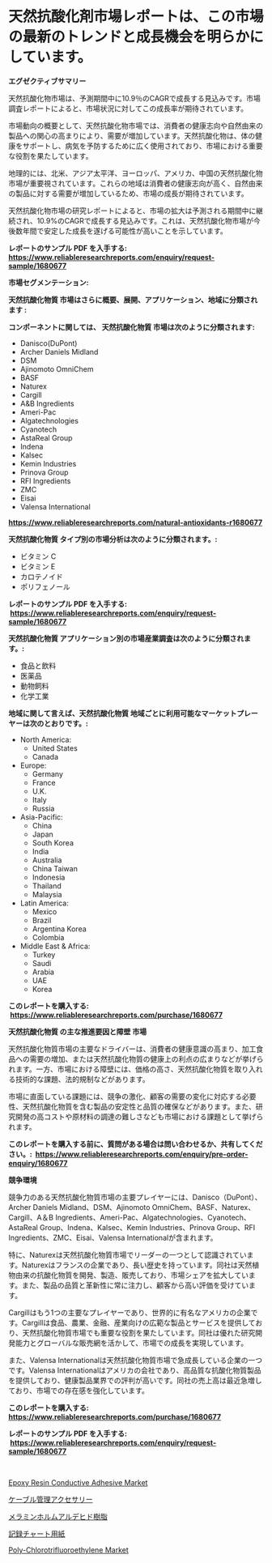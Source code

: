 <p><h1>天然抗酸化剤市場レポートは、この市場の最新のトレンドと成長機会を明らかにしています。</h1></p><p><strong>エグゼクティブサマリー</strong></p>
<p><p>天然抗酸化物市場は、予測期間中に10.9％のCAGRで成長する見込みです。市場調査レポートによると、市場状況に対してこの成長率が期待されています。</p><p>市場動向の概要として、天然抗酸化物市場では、消費者の健康志向や自然由来の製品への関心の高まりにより、需要が増加しています。天然抗酸化物は、体の健康をサポートし、病気を予防するために広く使用されており、市場における重要な役割を果たしています。</p><p>地理的には、北米、アジア太平洋、ヨーロッパ、アメリカ、中国の天然抗酸化物市場が重要視されています。これらの地域は消費者の健康志向が高く、自然由来の製品に対する需要が増加しているため、市場の成長が期待されています。</p><p>天然抗酸化物市場の研究レポートによると、市場の拡大は予測される期間中に継続され、10.9%のCAGRで成長する見込みです。これは、天然抗酸化物市場が今後数年間で安定した成長を遂げる可能性が高いことを示しています。</p></p>
<p><strong>レポートのサンプル PDF を入手する: <a href="https://www.reliableresearchreports.com/enquiry/request-sample/1680677">https://www.reliableresearchreports.com/enquiry/request-sample/1680677</a></strong></p>
<p><strong>市場セグメンテーション:</strong></p>
<p><strong> 天然抗酸化物質 市場はさらに概要、展開、アプリケーション、地域に分類されます :</strong></p>
<p><strong>コンポーネントに関しては、 天然抗酸化物質 市場は次のように分類されます: &nbsp;</strong></p>
<p><ul><li>Danisco(DuPont)</li><li>Archer Daniels Midland</li><li>DSM</li><li>Ajinomoto OmniChem</li><li>BASF</li><li>Naturex</li><li>Cargill</li><li>A&B Ingredients</li><li>Ameri-Pac</li><li>Algatechnologies</li><li>Cyanotech</li><li>AstaReal Group</li><li>Indena</li><li>Kalsec</li><li>Kemin Industries</li><li>Prinova Group</li><li>RFI Ingredients</li><li>ZMC</li><li>Eisai</li><li>Valensa International</li></ul></p>
<p><strong><a href="https://www.reliableresearchreports.com/natural-antioxidants-r1680677">https://www.reliableresearchreports.com/natural-antioxidants-r1680677</a></strong></p>
<p><strong> 天然抗酸化物質 タイプ別の市場分析は次のように分類されます。:</strong></p>
<p><ul><li>ビタミン C</li><li>ビタミン E</li><li>カロテノイド</li><li>ポリフェノール</li></ul></p>
<p><strong>レポートのサンプル PDF を入手する: &nbsp;<a href="https://www.reliableresearchreports.com/enquiry/request-sample/1680677">https://www.reliableresearchreports.com/enquiry/request-sample/1680677</a></strong></p>
<p><strong> 天然抗酸化物質 アプリケーション別の市場産業調査は次のように分類されます。:</strong></p>
<p><ul><li>食品と飲料</li><li>医薬品</li><li>動物飼料</li><li>化学工業</li></ul></p>
<p><strong>地域に関して言えば、天然抗酸化物質 地域ごとに利用可能なマーケットプレーヤーは次のとおりです。:</strong></p>
<p><ul>
    <li>
        North America:
        <ul>
            <li>United States</li>
            <li>Canada</li>
        </ul>
    </li>
    <li>
        Europe:
        <ul>
            <li>Germany</li>
            <li>France</li>
            <li>U.K.</li>
            <li>Italy</li>
            <li>Russia</li>
        </ul>
    </li>
    <li>
        Asia-Pacific:
        <ul>
            <li>China</li>
            <li>Japan</li>
            <li>South Korea</li>
            <li>India</li>
            <li>Australia</li>
            <li>China Taiwan</li>
            <li>Indonesia</li>
            <li>Thailand</li>
            <li>Malaysia</li>
        </ul>
    </li>
    <li>
        Latin America:
        <ul>
            <li>Mexico</li>
            <li>Brazil</li>
            <li>Argentina Korea</li>
            <li>Colombia</li>
        </ul>
    </li>
    <li>
        Middle East & Africa:
        <ul>
            <li>Turkey</li>
            <li>Saudi</li>
            <li>Arabia</li>
            <li>UAE</li>
            <li>Korea</li>
        </ul>
    </li>
    </ul></p>
<p><strong>このレポートを購入する: &nbsp;<a href="https://www.reliableresearchreports.com/purchase/1680677">https://www.reliableresearchreports.com/purchase/1680677</a></strong></p>
<p><strong>天然抗酸化物質 の主な推進要因と障壁 市場</strong></p>
<p><p>天然抗酸化物質市場の主要なドライバーは、消費者の健康意識の高まり、加工食品への需要の増加、または天然抗酸化物質の健康上の利点の広まりなどが挙げられます。一方、市場における障壁には、価格の高さ、天然抗酸化物質を取り入れる技術的な課題、法的規制などがあります。</p><p>市場に直面している課題には、競争の激化、顧客の需要の変化に対応する必要性、天然抗酸化物質を含む製品の安定性と品質の確保などがあります。また、研究開発の高コストや原材料の調達の難しさなども市場における課題として挙げられます。</p></p>
<p><strong>このレポートを購入する前に、質問がある場合は問い合わせるか、共有してください。:&nbsp; <a href="https://www.reliableresearchreports.com/enquiry/pre-order-enquiry/1680677">https://www.reliableresearchreports.com/enquiry/pre-order-enquiry/1680677</a></strong></p>
<p><strong>競争環境</strong></p>
<p><p>競争力のある天然抗酸化物質市場の主要プレイヤーには、Danisco（DuPont）、Archer Daniels Midland、DSM、Ajinomoto OmniChem、BASF、Naturex、Cargill、A＆B Ingredients、Ameri-Pac、Algatechnologies、Cyanotech、AstaReal Group、Indena、Kalsec、Kemin Industries、Prinova Group、RFI Ingredients、ZMC、Eisai、Valensa Internationalが含まれます。</p><p>特に、Naturexは天然抗酸化物質市場でリーダーの一つとして認識されています。Naturexはフランスの企業であり、長い歴史を持っています。同社は天然植物由来の抗酸化物質を開発、製造、販売しており、市場シェアを拡大しています。また、製品の品質と革新性に常に注力し、顧客から高い評価を受けています。</p><p>Cargillはもう1つの主要なプレイヤーであり、世界的に有名なアメリカの企業です。Cargillは食品、農業、金融、産業向けの広範な製品とサービスを提供しており、天然抗酸化物質市場でも重要な役割を果たしています。同社は優れた研究開発能力とグローバルな販売網を活かして、市場での成長を実現しています。</p><p>また、Valensa Internationalは天然抗酸化物質市場で急成長している企業の一つです。Valensa Internationalはアメリカの会社であり、高品質な抗酸化物質製品を提供しており、健康製品業界での評判が高いです。同社の売上高は最近急増しており、市場での存在感を強化しています。</p></p>
<p><strong>このレポートを購入する: &nbsp; <a href="https://www.reliableresearchreports.com/purchase/1680677">https://www.reliableresearchreports.com/purchase/1680677</a></strong></p>
<p><strong>レポートのサンプル PDF を入手する: &nbsp;<a href="https://www.reliableresearchreports.com/enquiry/request-sample/1680677">https://www.reliableresearchreports.com/enquiry/request-sample/1680677</a></strong><strong></strong></p>
<p>&nbsp;</p>
<p><p><a href="https://www.linkedin.com/pulse/epoxy-resin-conductive-adhesive-market-size-furnishes-valuable-hvv1e?trackingId=OOZsHKm7ud6i%2Fm0rgqmmfg%3D%3D">Epoxy Resin Conductive Adhesive Market</a></p><p><a href="https://github.com/hwbcz413288296/Market-Research-Report-List-1/blob/main/205367727001.md">ケーブル管理アクセサリー</a></p><p><a href="https://github.com/JacksonWiza1924/Market-Research-Report-List-1/blob/main/315670627002.md">メラミンホルムアルデヒド樹脂</a></p><p><a href="https://medium.com/@jewelmohr96/%E3%83%AC%E3%82%B3%E3%83%BC%E3%83%87%E3%82%A3%E3%83%B3%E3%82%B0%E3%83%81%E3%83%A3%E3%83%BC%E3%83%88%E7%B4%99%E3%81%AE%E5%B8%82%E5%A0%B4%E8%AA%BF%E6%9F%BB%E3%83%AC%E3%83%9D%E3%83%BC%E3%83%88-%E3%81%9D%E3%81%AE%E6%AD%B4%E5%8F%B2%E3%81%A8%E4%BA%88%E6%B8%AC2024%E5%B9%B4%E3%81%8B%E3%82%892031%E5%B9%B4%E3%81%BE%E3%81%A7-fdbb139d7c10">記録チャート用紙</a></p><p><a href="https://www.linkedin.com/pulse/poly-chlorotrifluoroethylene-market-centers-aspects-growth-k5c4c?trackingId=uD%2F0Xc%2FOsRzxE1DP2m8v%2FA%3D%3D">Poly-Chlorotrifluoroethylene Market</a></p></p>